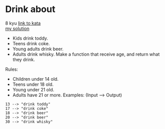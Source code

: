 # Drink about
8 kyu
[link to kata](https://www.codewars.com/kata/56170e844da7c6f647000063/train/javascript)
<br>
[my solution](./kata.js)

- Kids drink toddy.
- Teens drink coke.
- Young adults drink beer.
- Adults drink whisky.
Make a function that receive age, and return what they drink.

Rules:

- Children under 14 old.
- Teens under 18 old.
- Young under 21 old.
- Adults have 21 or more.
Examples: (Input --> Output)
```
13 --> "drink toddy"
17 --> "drink coke"
18 --> "drink beer"
20 --> "drink beer"
30 --> "drink whisky"
```